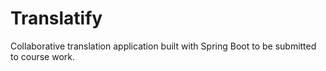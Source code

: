 # Translatify
Collaborative translation application built with Spring Boot to be submitted to course work.
